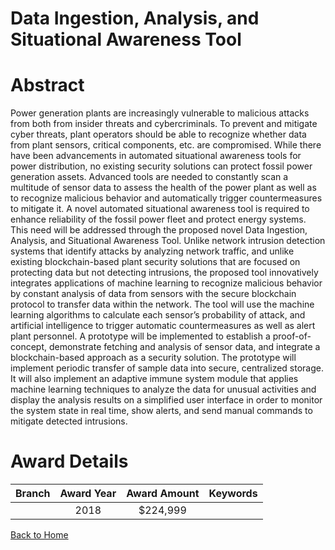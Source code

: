 
Data Ingestion, Analysis, and Situational Awareness Tool
========================================================

# Abstract


Power generation plants are increasingly vulnerable to malicious attacks from both from insider threats and cybercriminals. To prevent and mitigate cyber threats, plant operators should be able to recognize whether data from plant sensors, critical components, etc. are compromised. While there have been advancements in automated situational awareness tools for power distribution, no existing security solutions can protect fossil power generation assets. Advanced tools are needed to constantly scan a multitude of sensor data to assess the health of the power plant as well as to recognize malicious behavior and automatically trigger countermeasures to mitigate it. A novel automated situational awareness tool is required to enhance reliability of the fossil power fleet and protect energy systems. This need will be addressed through the proposed novel Data Ingestion, Analysis, and Situational Awareness Tool. Unlike network intrusion detection systems that identify attacks by analyzing network traffic, and unlike existing blockchain-based plant security solutions that are focused on protecting data but not detecting intrusions, the proposed tool innovatively integrates applications of machine learning to recognize malicious behavior by constant analysis of data from sensors with the secure blockchain protocol to transfer data within the network. The tool will use the machine learning algorithms to calculate each sensor’s probability of attack, and artificial intelligence to trigger automatic countermeasures as well as alert plant personnel. A prototype will be implemented to establish a proof-of-concept, demonstrate fetching and analysis of sensor data, and integrate a blockchain-based approach as a security solution. The prototype will implement periodic transfer of sample data into secure, centralized storage. It will also implement an adaptive immune system module that applies machine learning techniques to analyze the data for unusual activities and display the analysis results on a simplified user interface in order to monitor the system state in real time, show alerts, and send manual commands to mitigate detected intrusions.  

# Award Details

|Branch|Award Year|Award Amount|Keywords|
| :---: | :---: | :---: | :---: |
||2018|$224,999||
  
  


[Back to Home](https://github.com/chrischow/dod_sbir_awards/Reports/CC/#735)